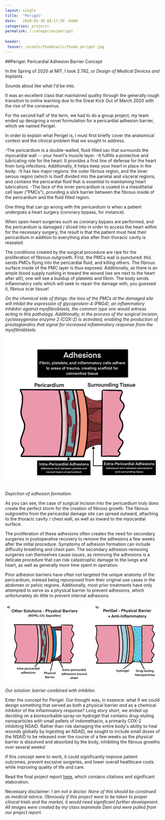 ```yaml
---
layout: single
title:  "Perigel"
date:   2020-05-30 08:17:50 -0400
categories: projects
permalink: /:categories/perigel

header:
 teaser: /assets/thumbnails/thumb.perigel.jpg
---
```


##Perigel: Pericardial Adhesion Barrier Concept

In the Spring of 2020 at MIT, I took 2.782, or *Design of Medical Devices and Implants.*

Sounds about like what I'd be into.

It was an excellent class that maintained quality through the generally rough transition to online learning due to the Great Kick Out of March 2020 with the rise of the coronavirus.

For the second half of the term, we had to do a group project; my team ended up designing a novel formulation for a pericardial adhesion barrier, which we named Perigel.

In order to explain what Perigel is, I must first briefly cover the anatomical context and the clinical problem that we sought to address.

-The pericardium is a double-walled, fluid-filled sac that surrounds the myocardial wall -- your heart's muscle layer.
-It fulfills a protective and lubricating role for the heart. It provides a first line of defense for the heart from lung infections. Additionally, it helps keep your heart in place in the body.
-It has two major regions: the outer fibrous region, and the inner serous region (which is itself divided into the parietal and visceral regions, and contains the pericardial fluid that is essential to maintaining heart lubrication).
-The face of the inner pericardium is coated in a mesothelial cell layer ("PMCs"), providing a slick barrier between the fibrous inside of the pericardium and the fluid filled region.

One thing that can go wrong with the pericardium is when a patient undergoes a heart surgery (coronary bypass, for instance).

When open-heart surgeries such as coronary bypass are performed, and the pericardium is damaged / sliced into in order to access the heart within for the necessary surgery, the result is that the patient must heal their pericardium in addition to everything else after their thoracic cavity is resealed.

The conditions created by the surgical procedure are ripe for the proliferation of fibrous outgrowth. First, the PMCs wall is punctured: this sends PMCs flying into the pericardial fluid, and killing others. The fibrous surface inside of the PMC layer is thus exposed. Additionally, as there is an ample blood supply rushing in toward the wound (we are next to the heart after all!), one will see a buildup of platelets and fibrin. The body sends inflammatory cells which will seek to repair the damage with, you guessed it, fibrous scar tissue! 

*On the chemical side of things: the loss of the PMCs at the damaged site will inhibit the expression of glycoprotein-4 (PRG4), an inflammatory inhibitor against myofibroblasts, the common type one would witness acting in this pathology. Additionally, in the process of the surgical incision, cyclooxygenase enzyme 2 (COX-2) is activated, enabling the production of prostaglandins that signal for increased inflammatory response from the myofibroblasts.*


![Formation Pathways](/assets/Adhesion_Formation.jpg)

*Depiction of adhesion formation.*

As you can see, the case of surgical incision into the pericardium truly does create the perfect storm for the creation of fibrous growth. The fibrous outgrowths from the pericardial damage site can spread outward, attaching to the thoracic cavity / chest wall, as well as inward to the myocardial surface.

The proliferation of these adhesions often creates the need for secondary surgeries in postoperative recovery to remove the adhesions a few weeks after the initial procedure. Symptoms of adhesion formation can include difficulty breathing and chest pain. The secondary adhesion-removing surgeries can themselves cause issues, as removing the adhesions is a delicate procedure that can risk catastrophic damage to the lungs and heart, as well as generally more time spent in operation.

Prior adhesion barriers have often not targeted the unique anatomy of the pericardium, instead being repurposed from their original use cases in the abdomen or pelvic regions. Additionally, most prior treatments have only attempted to serve as a physical barrier to prevent adhesions, which unfortunately do little to prevent internal adhesions. 

![Other solutions](/assets/Other_Solutions.jpg)

*Our solution: barrier combined with inhibitor.*

Enter the concept for Perigel. Our thought was, in essence: what if we could design something that served as both a physical barrier *and* as a chemical inhibitor of the inflammatory response? Long story short, we ended up deciding on a bioresorbable spray-on hydrogel that contains drug-eluting nanoparticles with small pellets of indomethacin, a primarily COX-2 inhibiting NSAID. Rather than risk damaging the entire body's ability to heal wounds globally by ingesting an NSAID, we sought to include small doses of the NSAID to be released over the course of a few weeks as the physical barrier is dissolved and absorbed by the body, inhibiting the fibrous growths over several weeks!

If this concept were to work, it could significantly improve patient outcomes, prevent excssive surgeries, and lower overall healthcare costs while improving quality of life and care. 

Read the final project report [here](/assets/perigel.pdf), which contains citations and significant elaboration.

Necessary disclaimer: *I am not a doctor. None of this should be construed as medical advice. Obviously if this project were to be taken to proper clinical trials and the market, it would need significant further development.
All images were created by my class teammate Dani and were pulled from our project report.*
